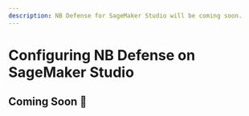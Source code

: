 ```yaml
---
description: NB Defense for SageMaker Studio will be coming soon.
---
```


# Configuring NB Defense on SageMaker Studio

## Coming Soon 🚧
